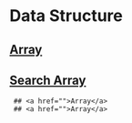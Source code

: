 # Data Structure

## <a href="https://github.com/rakibul0026/Data-Structure/tree/main/Array">Array</a>
## <a href="https://github.com/rakibul0026/Data-Structure/tree/main/Array/Search%20in%20array">  Search Array</a>
     ## <a href="">Array</a>
     ## <a href="">Array</a>


